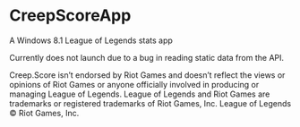 CreepScoreApp
=============

A Windows 8.1 League of Legends stats app

Currently does not launch due to a bug in reading static data from the API.

Creep.Score isn’t endorsed by Riot Games and doesn’t reflect the views or opinions of Riot Games or anyone officially involved in producing or managing League of Legends. League of Legends and Riot Games are trademarks or registered trademarks of Riot Games, Inc. League of Legends © Riot Games, Inc.
